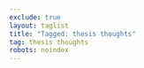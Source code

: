 ```yaml
---
exclude: true
layout: taglist
title: "Tagged: thesis thoughts"
tag: thesis thoughts
robots: noindex
---
```

